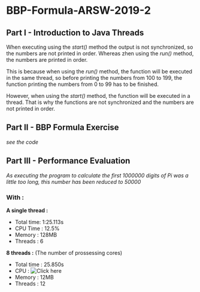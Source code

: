# BBP-Formula-ARSW-2019-2

## Part I - Introduction to Java Threads

When executing using the *start()* method the output is not synchronized, so the numbers are not printed in order. Whereas zhen using the *run()* method, the numbers are printed in order.

This is because when using the *run()* method, the function will be executed in the same thread, so before printing the numbers from 100 to 199, the function printing the numbers from 0 to 99 has to be finished.

However, when using the *start()* method, the function will be executed in a thread. That is why the functions are not synchronized and the numbers are not printed in order.

## Part II - BBP Formula Exercise

*see the code*

## Part III - Performance Evaluation

*As executing the program to calculate the first 1000000 digits of Pi was a little too long, this number has been reduced to 50000*

### With : 

**A single thread :**
  * Total time: 1:25.113s
  * CPU Time : 12.5%
  * Memory : 128MB
  * Threads : 6
  
**8 threads :** (The number of prossessing cores)
  * Total time : 25.850s
  * CPU : ![Click here](https://imgur.com/a/EEVhIl0)
  * Memory : 12MB
  * Threads : 12
